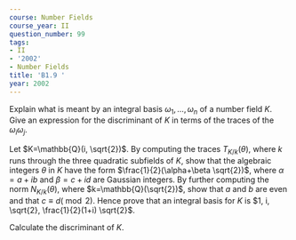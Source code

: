 ```yaml
---
course: Number Fields
course_year: II
question_number: 99
tags:
- II
- '2002'
- Number Fields
title: 'B1.9 '
year: 2002
---
```



Explain what is meant by an integral basis $\omega_{1}, \ldots, \omega_{n}$ of a number field $K$. Give an expression for the discriminant of $K$ in terms of the traces of the $\omega_{i} \omega_{j}$.

Let $K=\mathbb{Q}(i, \sqrt{2})$. By computing the traces $T_{K / k}(\theta)$, where $k$ runs through the three quadratic subfields of $K$, show that the algebraic integers $\theta$ in $K$ have the form $\frac{1}{2}(\alpha+\beta \sqrt{2})$, where $\alpha=a+i b$ and $\beta=c+i d$ are Gaussian integers. By further computing the norm $N_{K / k}(\theta)$, where $k=\mathbb{Q}(\sqrt{2})$, show that $a$ and $b$ are even and that $c \equiv d(\bmod 2)$. Hence prove that an integral basis for $K$ is $1, i, \sqrt{2}, \frac{1}{2}(1+i) \sqrt{2}$.

Calculate the discriminant of $K$.